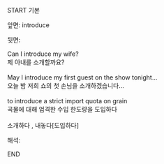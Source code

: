 START
기본

앞면:
introduce


뒷면:
<div>Can I introduce my wife? </div><div>제 아내를 소개할까요?</div><div><br></div><div><div>May I introduce my first guest on the show tonight… </div><div><div>오늘 밤 저희 쇼의 첫 손님을 소개하겠습니다…</div></div></div><div><br></div><div><div>to introduce a strict import quota on grain </div><div><div>곡물에 대해 엄격한 수입 한도량을 도입하다</div></div></div><div><br></div><div>소개하다 , 내놓다[도입하다]</div>


해석:
<!--ID: 1746614454126-->
END